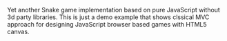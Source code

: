 Yet another Snake game implementation based on pure JavaScript without 3d party libraries.
This is just a demo example that shows clssical MVC approach for designing JavaScript browser based games with
HTML5 canvas.

